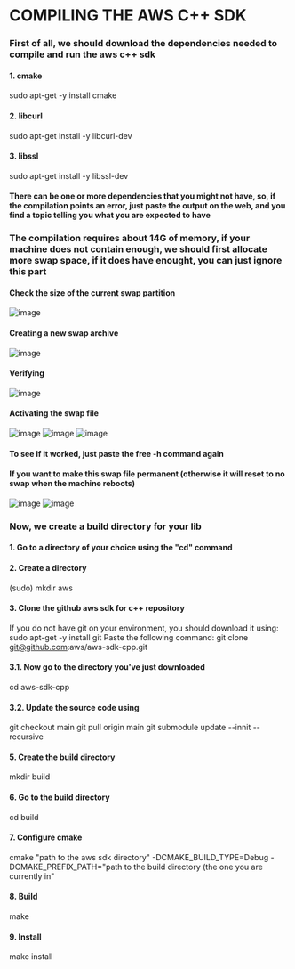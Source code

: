 # COMPILING THE AWS C++ SDK

### First of all, we should download the dependencies needed to compile and run the aws c++ sdk

#### 1. cmake
  sudo apt-get -y install cmake
#### 2. libcurl
  sudo apt-get install -y libcurl-dev
#### 3. libssl
  sudo apt-get install -y libssl-dev
  
#### There can be one or more dependencies that you might not have, so, if the compilation points an error, just paste the output on the web, and you find a topic telling you what you are expected to have

### The compilation requires about 14G of memory, if your machine does not contain enough, we should first allocate more swap space, if it does have enought, you can just ignore this part

#### Check the size of the current swap partition
  ![image](https://user-images.githubusercontent.com/85199336/198057425-e727b28a-f4b0-49b3-a776-aeb177ebe5d6.png)
#### Creating a new swap archive
  ![image](https://user-images.githubusercontent.com/85199336/198058873-46255596-945e-485b-bec3-c0a28c4f1d21.png)
#### Verifying
  ![image](https://user-images.githubusercontent.com/85199336/198059137-2df4fb56-16bd-4751-ab2a-ee443784618f.png)
#### Activating the swap file
  ![image](https://user-images.githubusercontent.com/85199336/198059325-c00ae2bc-6ce6-4656-81ce-fb676c1c0719.png)
  ![image](https://user-images.githubusercontent.com/85199336/198059626-59248b83-fed0-4b61-8971-bdc2fa31f3b7.png)
  ![image](https://user-images.githubusercontent.com/85199336/198059825-3a759e90-34e0-48ce-8e4c-01cf717fc4b1.png)
#### To see if it worked, just paste the free -h command again
#### If you want to make this swap file permanent (otherwise it will reset to no swap when the machine reboots)
  ![image](https://user-images.githubusercontent.com/85199336/198060404-edf496ef-077e-4368-8c20-4e7d390c63cf.png)
  ![image](https://user-images.githubusercontent.com/85199336/198060683-b8bcb7d2-cee3-4497-aed7-a21dfe94ef8a.png)
  
### Now, we create a build directory for your lib

#### 1. Go to a directory of your choice using the "cd" command
#### 2. Create a directory
  (sudo) mkdir aws
#### 3. Clone the github aws sdk for c++ repository
  If you do not have git on your environment, you should download it using: sudo apt-get -y install git
  Paste the following command:
  git clone git@github.com:aws/aws-sdk-cpp.git
#### 3.1. Now go to the directory you've just downloaded
  cd aws-sdk-cpp
#### 3.2. Update the source code using
  git checkout main
  git pull origin main
  git submodule update --innit --recursive
#### 5. Create the build directory
  mkdir build
#### 6. Go to the build directory
  cd build
#### 7. Configure cmake
  cmake "path to the aws sdk directory" -DCMAKE_BUILD_TYPE=Debug -DCMAKE_PREFIX_PATH="path to the build directory (the one you are currently in"
#### 8. Build
  make
#### 9. Install
  make install


